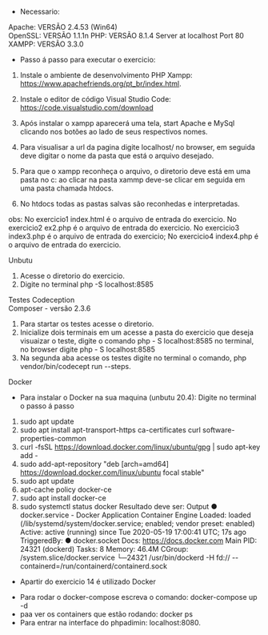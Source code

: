 
* Necessario:

Apache: VERSÃO
2.4.53 
(Win64)  
OpenSSL: VERSÃO
1.1.1n 
PHP: VERSÃO 
8.1.4 Server at localhost Port 80
XAMPP: VERSÃO
3.3.0

* Passo á passo para  executar o exercicio:

1. Instale o ambiente de desenvolvimento PHP Xampp: https://www.apachefriends.org/pt_br/index.html.

2. Instale o editor de código Visual Studio Code: https://code.visualstudio.com/download

3. Após instalar o xampp aparecerá uma tela, start Apache e MySql clicando nos botões ao lado de seus respectivos nomes.

4. Para visualisar a url da pagina digite localhost/ no browser, em seguida deve digitar o nome da pasta que está o arquivo desejado.

5. Para que o xampp reconheça o arquivo, o diretorio deve está em uma pasta no c: ao clicar na pasta xammp deve-se clicar em seguida em uma pasta chamada htdocs.

6. No htdocs todas as pastas salvas são reconhedas e interpretadas.


obs: No exercicio1 index.html é o arquivo de entrada do exercicio.
     No exercicio2 ex2.php é o arquivo de entrada do exercicio.
     No exercicio3 index3.php é o arquivo de entrada do exercicio;
     No exercicio4 index4.php é o arquivo de entrada do exercicio.

Unbutu
1. Acesse o diretorio do exercicio.
2. Digite no terminal php -S localhost:8585

Testes 
Codeception  
Composer - versão 2.3.6

1. Para startar os testes acesse o diretorio.
2. Inicialize dois terminais em um acesse a pasta do exercicio que deseja visuaizar o teste, digite o comando php - S localhost:8585 no terminal, no browser digite php - S localhost:8585
3. Na segunda aba acesse os testes digite no terminal o comando, php vendor/bin/codecept run --steps.

Docker
- Para instalar o Docker na sua maquina (unbutu 20.4): Digite no terminal o passo á passo
1. sudo apt update
2. sudo apt install apt-transport-https ca-certificates curl software-properties-common
3. curl -fsSL https://download.docker.com/linux/ubuntu/gpg | sudo apt-key add -
4. sudo add-apt-repository "deb [arch=amd64] https://download.docker.com/linux/ubuntu focal stable"
5. sudo apt update
6. apt-cache policy docker-ce
7. sudo apt install docker-ce
8. sudo systemctl status docker
Resultado deve ser:
Output
● docker.service - Docker Application Container Engine
     Loaded: loaded (/lib/systemd/system/docker.service; enabled; vendor preset: enabled)
     Active: active (running) since Tue 2020-05-19 17:00:41 UTC; 17s ago
TriggeredBy: ● docker.socket
       Docs: https://docs.docker.com
   Main PID: 24321 (dockerd)
      Tasks: 8
     Memory: 46.4M
     CGroup: /system.slice/docker.service
             └─24321 /usr/bin/dockerd -H fd:// --containerd=/run/containerd/containerd.sock
* Apartir do exercicio 14 é utilizado Docker
- Para rodar o docker-compose escreva o comando: docker-compose up -d
- paa ver os containers que estão rodando: docker ps
- Para entrar na interface do phpadimin: localhost:8080. 